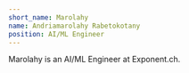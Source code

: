 ```yaml
---
short_name: Marolahy
name: Andriamarolahy Rabetokotany
position: AI/ML Engineer
---
```

Marolahy is an AI/ML Engineer at Exponent.ch.